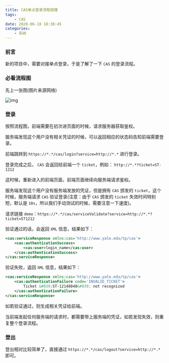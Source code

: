 ```yaml
---
title: CAS单点登录流程梳理
tags:
    - CAS
date: 2020-06-18 18:38:45
categories:
    - 系统
---
```

### 前言

新的项目中，需要对接单点登录，于是了解了一下 `CAS` 的登录流程。

### 必看流程图

先上一张图(图片来源网络)

![img](https://img-blog.csdnimg.cn/img_convert/0c3263a821fa28a63220b252e9e57841.png)

### 登录

按照流程图，前端需要在初次进页面的时候，请求服务器获取鉴权。

服务端发现这个用户没有相关凭证的时候，可以返回相应的状态码告知前端需要登录。

前端跳转到 `https://*.*/cas/login?service=http://*.*` 进行登录。

登录完成之后， `CAS` 会返回给前端一个 `ticket`，例如： `http://*.*?ticket=ST-1212`

这时候，重新进入的前端页面，前端页面继续向服务端请求鉴权。

服务端发现这个用户没有服务端发放的凭证，但是拥有 `CAS` 颁发的 `ticket`，这个时候，服务端请求 `CAS` 验证登录(注意：由于 `CAS` 颁发的 `ticket` 失效时间特别短，默认是 `10s`，所以我们手动测试的时候，需要注意一下速度)。

请求链接 `demo`：`https://*.*/cas/serviceValidate?service=http://*.*?ticket=ST1212` 

验证通过的话，会返回 `XML` 信息，结果如下：

```xml
<cas:serviceResponse xmlns:cas='http://www.yale.edu/tp/cas'>
    <cas:authenticationSuccess>
        <cas:user>login_name</cas:user>
    </cas:authenticationSuccess>
</cas:serviceResponse>
```

验证失败，返回 `XML` 信息，结果如下：

```xml
<cas:serviceResponse xmlns:cas='http://www.yale.edu/tp/cas'>
    <cas:authenticationFailure code='INVALID_TICKET'>
        Ticket &#039;ST-12148040&#039; not recognized
    </cas:authenticationFailure>
</cas:serviceResponse>
```

如若验证通过，则生成相关凭证给前端。

当前端发起任何服务端的请求时，都需要带上服务端的凭证，如若发现失效，则重复整个登录流程。

### 登出

登出相对比较简单了，直接通过 `https://*.*/cas/logout?service=http://*.*` 即可。
